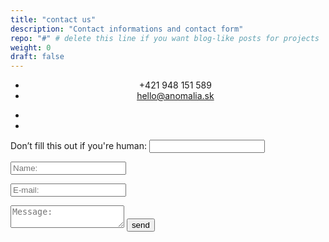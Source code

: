 ```yaml
---
title: "contact us"
description: "Contact informations and contact form"
repo: "#" # delete this line if you want blog-like posts for projects
weight: 0
draft: false
---
```


<ul class="au-list" style="text-align: center;">
<li>+421 948 151 589</li>
<li><a href="mailto:hello@anomalia.sk">hello@anomalia.sk</a></li>
</ul>

<ul class="contact-icons">
<a href="#"><li><i class="fa fa-instagram"></i></li></a>
<a href="#"><li><i class="fa fa-facebook"></i></li></a>
</ul>

<div class="contactform">
<form name="contact" method="POST" data-netlify="true" netlify-honeypot="bot-field" action="/thanks/">
<p class="hidden">
	<label>Don’t fill this out if you're human: <input name="bot-field" /></label>
</p>
<p>
	<input type="text" name="name" placeholder="Name:" onfocus="this.placeholder = ''" onblur="this.placeholder = 'Your Name:'" required={true} />
</p>
<p>
	<input type="email" name="email" placeholder="E-mail:" onfocus="this.placeholder = ''" onblur="this.placeholder = 'E-mail:'" required={true} />
</p>
<p>
	<textarea name="message" placeholder="Message:" onfocus="this.placeholder = ''" onblur="this.placeholder = 'Message:'" required={true}></textarea>
	<button type="submit">send<i class="fa fa-paper-plane"></i></button>
</p>

</form>
</div>